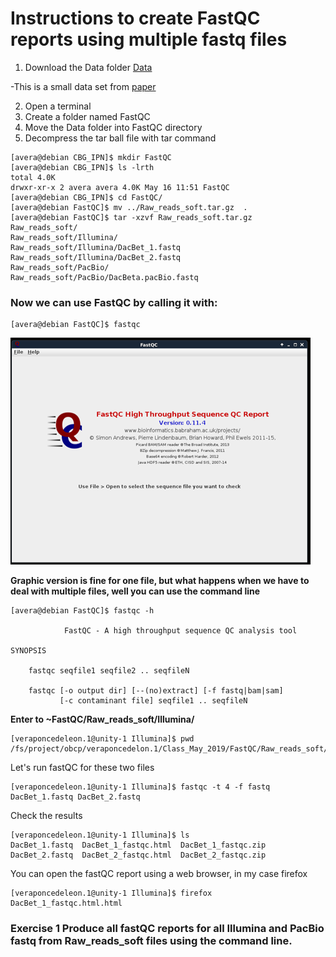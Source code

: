 # Instructions to create FastQC reports using multiple fastq files

1. Download the Data folder [Data](https://osu.box.com/s/fwt94wix99q9fv3t78ni6ch0ph5hiy9r)

-This is a small data set from [paper](https://academic.oup.com/gbe/article/9/9/2237/4091605)

2. Open a terminal
3. Create a folder named FastQC
4. Move the Data folder into FastQC directory
5. Decompress the tar ball file with tar command

```console
[avera@debian CBG_IPN]$ mkdir FastQC
[avera@debian CBG_IPN]$ ls -lrth
total 4.0K
drwxr-xr-x 2 avera avera 4.0K May 16 11:51 FastQC
[avera@debian CBG_IPN]$ cd FastQC/
[avera@debian FastQC]$ mv ../Raw_reads_soft.tar.gz  .
[avera@debian FastQC]$ tar -xzvf Raw_reads_soft.tar.gz
Raw_reads_soft/
Raw_reads_soft/Illumina/
Raw_reads_soft/Illumina/DacBet_1.fastq
Raw_reads_soft/Illumina/DacBet_2.fastq
Raw_reads_soft/PacBio/
Raw_reads_soft/PacBio/DacBeta.pacBio.fastq
```
### Now we can use FastQC by calling it with:
```console
[avera@debian FastQC]$ fastqc
```
![Alt Text](https://github.com/avera1988/Genome_Assembly_lecture/blob/master/images/fastqcconsole.png)

**Graphic version is fine for one file, but what happens when we have to deal with multiple files, well you can use the command line**
```console
[avera@debian FastQC]$ fastqc -h

            FastQC - A high throughput sequence QC analysis tool

SYNOPSIS

	fastqc seqfile1 seqfile2 .. seqfileN

    fastqc [-o output dir] [--(no)extract] [-f fastq|bam|sam] 
           [-c contaminant file] seqfile1 .. seqfileN
```

**Enter to ~FastQC/Raw_reads_soft/Illumina/**

```console
[veraponcedeleon.1@unity-1 Illumina]$ pwd
/fs/project/obcp/veraponcedelon.1/Class_May_2019/FastQC/Raw_reads_soft/Illumina
```

Let's run fastQC for these two files
 ```console
[veraponcedeleon.1@unity-1 Illumina]$ fastqc -t 4 -f fastq DacBet_1.fastq DacBet_2.fastq
 ```
 Check the results 
 ```Console
 [veraponcedeleon.1@unity-1 Illumina]$ ls
DacBet_1.fastq  DacBet_1_fastqc.html  DacBet_1_fastqc.zip  DacBet_2.fastq  DacBet_2_fastqc.html  DacBet_2_fastqc.zip
 ```
 You can open the fastQC report using a web browser, in my case firefox
 ```console
[veraponcedeleon.1@unity-1 Illumina]$ firefox DacBet_1_fastqc.html.html
 ```
 ### Exercise 1 Produce all fastQC reports for all Illumina and PacBio fastq from Raw_reads_soft files using the command line.
 
 
 
 
